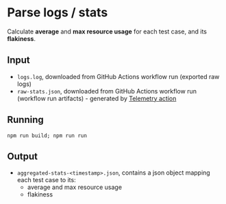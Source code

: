 # Parse logs / stats

Calculate **average** and **max resource usage** for each test case, and its **flakiness**.

## Input
- `logs.log`, downloaded from GitHub Actions workflow run (exported raw logs)
- `raw-stats.json`, downloaded from GitHub Actions workflow run (workflow run artifacts) - generated by [Telemetry action](https://github.com/AlexPerathoner/workflow-telemetry-action)

## Running
`npm run build; npm run run`

## Output
- `aggregated-stats-<timestamp>.json`, contains a json object mapping each test case to its:
    - average and max resource usage
    - flakiness
